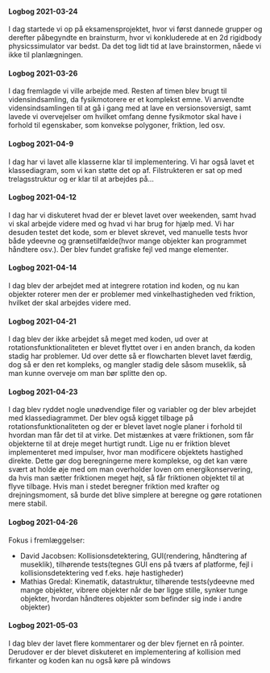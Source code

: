 #### Logbog 2021-03-24

I dag startede vi op på eksamensprojektet, hvor vi først dannede grupper og derefter påbegyndte en brainsturm, hvor vi konkluderede at en 2d rigidbody physicssimulator var bedst. Da det tog lidt tid at lave brainstormen, nåede vi ikke til planlægningen.

#### Logbog 2021-03-26

I dag fremlagde vi ville arbejde med. Resten af timen blev brugt til vidensindsamling, da fysikmotorere er et komplekst emne. Vi anvendte vidensindsamlingen til at gå i gang med at lave en versionsoversigt, samt lavede vi overvejelser om hvilket omfang denne fysikmotor skal have i forhold til egenskaber, som konvekse polygoner, friktion, led osv.

#### Logbog 2021-04-9

I dag har vi lavet alle klasserne klar til implementering. Vi har også lavet et klassediagram, som vi kan støtte det op af. Filstrukteren er sat op med trelagsstruktur og er klar til at arbejdes på... 

#### Logbog 2021-04-12

I dag har vi diskuteret hvad der er blevet lavet over weekenden, samt hvad vi skal arbejde videre med og hvad vi har brug for hjælp med. Vi har desuden testet det kode, som er blevet skrevet, ved manuelle tests hvor både ydeevne og grænsetilfælde(hvor mange objekter kan programmet håndtere osv.). Der blev fundet grafiske fejl ved mange elementer. 

#### Logbog 2021-04-14

I dag blev der arbejdet med at integrere rotation ind koden, og nu kan objekter roterer men der er problemer med vinkelhastigheden ved friktion, hvilket der skal arbejdes videre med. 

#### Logbog 2021-04-21

I dag blev der ikke arbejdet så meget med koden, ud over at rotationsfunktionaliteten er blevet flyttet over i en anden branch, da koden stadig har problemer. Ud over dette så er flowcharten blevet lavet færdig, dog så er den ret kompleks, og mangler stadig dele såsom museklik, så man kunne overveje om man bør splitte den op. 

#### Logbog 2021-04-23

I dag blev ryddet nogle unødvendige filer og variabler og der blev arbejdet med klassediagrammet. Der blev også kigget tilbage på rotationsfunktionaliteten og der er blevet lavet nogle planer i forhold til hvordan man får det til at virke. Det mistænkes at være friktionen, som får objekterne til at dreje meget hurtigt rundt. Lige nu er friktion blevet implementeret med impulser, hvor man modificere objektets hastighed direkte. Dette gør dog beregningerne mere komplekse, og det kan være svært at holde øje med om man overholder loven om energikonservering, da hvis man sætter friktionen meget højt, så får friktionen objektet til at flyve tilbage. Hvis man i stedet beregner friktion med krafter og drejningsmoment, så burde det blive simplere at beregne og gøre rotationen mere stabil.

#### Logbog 2021-04-26

Fokus i fremlæggelser:

- David Jacobsen: Kollisionsdetektering, GUI(rendering, håndtering af museklik), tilhørende tests(tegnes GUI ens på tværs af platforme, fejl i kollisionsdetektering ved f.eks. høje hastigheder)
- Mathias Gredal: Kinematik, datastruktur, tilhørende tests(ydeevne med mange objekter, vibrere objekter når de bør ligge stille, synker tunge objekter, hvordan håndteres objekter som befinder sig inde i andre objekter)

#### Logbog 2021-05-03

I dag blev der lavet flere kommentarer og der blev fjernet en rå pointer. Derudover er der blevet diskuteret en implementering af kollision med firkanter og koden kan nu også køre på windows